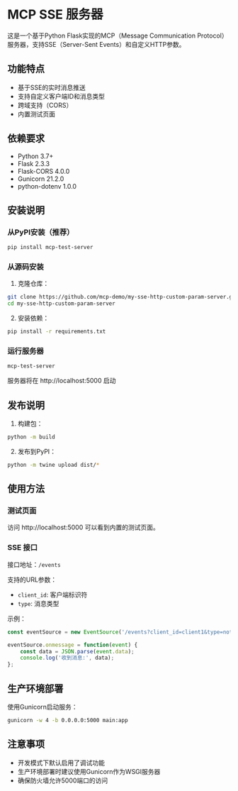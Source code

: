 # MCP SSE 服务器

这是一个基于Python Flask实现的MCP（Message Communication Protocol）服务器，支持SSE（Server-Sent Events）和自定义HTTP参数。

## 功能特点

- 基于SSE的实时消息推送
- 支持自定义客户端ID和消息类型
- 跨域支持（CORS）
- 内置测试页面

## 依赖要求

- Python 3.7+
- Flask 2.3.3
- Flask-CORS 4.0.0
- Gunicorn 21.2.0
- python-dotenv 1.0.0

## 安装说明

### 从PyPI安装（推荐）
```bash
pip install mcp-test-server
```

### 从源码安装
1. 克隆仓库：
```bash
git clone https://github.com/mcp-demo/my-sse-http-custom-param-server.git
cd my-sse-http-custom-param-server
```

2. 安装依赖：
```bash
pip install -r requirements.txt
```

### 运行服务器
```bash
mcp-test-server
```

服务器将在 http://localhost:5000 启动

## 发布说明

1. 构建包：
```bash
python -m build
```

2. 发布到PyPI：
```bash
python -m twine upload dist/*
```

## 使用方法

### 测试页面

访问 http://localhost:5000 可以看到内置的测试页面。

### SSE 接口

接口地址：`/events`

支持的URL参数：
- `client_id`: 客户端标识符
- `type`: 消息类型

示例：
```javascript
const eventSource = new EventSource('/events?client_id=client1&type=notification');

eventSource.onmessage = function(event) {
    const data = JSON.parse(event.data);
    console.log('收到消息:', data);
};
```

## 生产环境部署

使用Gunicorn启动服务：

```bash
gunicorn -w 4 -b 0.0.0.0:5000 main:app
```

## 注意事项

- 开发模式下默认启用了调试功能
- 生产环境部署时建议使用Gunicorn作为WSGI服务器
- 确保防火墙允许5000端口的访问